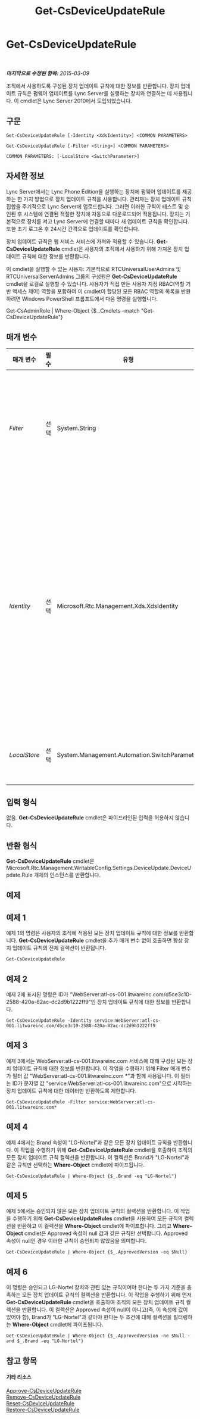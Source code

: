 ﻿---
title: Get-CsDeviceUpdateRule
TOCTitle: Get-CsDeviceUpdateRule
ms:assetid: 14291802-a833-4f5f-8b4b-a465de6f7f2b
ms:mtpsurl: https://technet.microsoft.com/ko-kr/library/Gg398215(v=OCS.15)
ms:contentKeyID: 49302890
ms.date: 08/10/2015
mtps_version: v=OCS.15
ms.translationtype: HT
---

# Get-CsDeviceUpdateRule

 

_**마지막으로 수정된 항목:** 2015-03-09_

조직에서 사용하도록 구성된 장치 업데이트 규칙에 대한 정보를 반환합니다. 장치 업데이트 규칙은 펌웨어 업데이트를 Lync Server를 실행하는 장치와 연결하는 데 사용됩니다. 이 cmdlet은 Lync Server 2010에서 도입되었습니다.

## 구문

    Get-CsDeviceUpdateRule [-Identity <XdsIdentity>] <COMMON PARAMETERS>

    Get-CsDeviceUpdateRule [-Filter <String>] <COMMON PARAMETERS>

    COMMON PARAMETERS: [-LocalStore <SwitchParameter>]

## 자세한 정보

Lync Server에서는 Lync Phone Edition을 실행하는 장치에 펌웨어 업데이트를 제공하는 한 가지 방법으로 장치 업데이트 규칙을 사용합니다. 관리자는 장치 업데이트 규칙 집합을 주기적으로 Lync Server에 업로드합니다. 그러면 이러한 규칙이 테스트 및 승인된 후 시스템에 연결된 적절한 장치에 자동으로 다운로드되어 적용됩니다. 장치는 기본적으로 장치를 켜고 Lync Server에 연결할 때마다 새 업데이트 규칙을 확인합니다. 또한 초기 로그온 후 24시간 간격으로 업데이트를 확인합니다.

장치 업데이트 규칙은 웹 서비스 서비스에 가져와 적용할 수 있습니다. **Get-CsDeviceUpdateRule** cmdlet은 사용자의 조직에서 사용하기 위해 가져온 장치 업데이트 규칙에 대한 정보를 반환합니다.

이 cmdlet을 실행할 수 있는 사용자: 기본적으로 RTCUniversalUserAdmins 및 RTCUniversalServerAdmins 그룹의 구성원은 **Get-CsDeviceUpdateRule** cmdlet을 로컬로 실행할 수 있습니다. 사용자가 직접 만든 사용자 지정 RBAC(역할 기반 액세스 제어) 역할을 포함하여 이 cmdlet이 할당된 모든 RBAC 역할의 목록을 반환하려면 Windows PowerShell 프롬프트에서 다음 명령을 실행합니다.

Get-CsAdminRole | Where-Object {$\_.Cmdlets –match "Get-CsDeviceUpdateRule"}

## 매개 변수


<table>
<colgroup>
<col style="width: 25%" />
<col style="width: 25%" />
<col style="width: 25%" />
<col style="width: 25%" />
</colgroup>
<thead>
<tr class="header">
<th>매개 변수</th>
<th>필수</th>
<th>유형</th>
<th>설명</th>
</tr>
</thead>
<tbody>
<tr class="odd">
<td><p><em>Filter</em></p></td>
<td><p>선택</p></td>
<td><p>System.String</p></td>
<td><p>장치 업데이트 규칙이나 규칙 집합의 ID를 지정할 때 와일드 카드를 활용하는 데 사용됩니다. 예를 들어 WebServer:atl-cs-001.litwareinc.com에 대한 모든 장치 업데이트 규칙을 반환하려면 필터 값으로 &quot;service:WebServer:atl-cs-001.litwareinc.com*&quot;을 사용합니다.</p></td>
</tr>
<tr class="even">
<td><p><em>Identity</em></p></td>
<td><p>선택</p></td>
<td><p>Microsoft.Rtc.Management.Xds.XdsIdentity</p></td>
<td><p>장치 업데이트 규칙에 대한 고유한 식별자입니다. 장치 업데이트 규칙 ID는 규칙이 적용된 서비스 범위(예: service:WebServer:atl-cs-001.litwareinc.com) 및 규칙에 미리 할당된 GUID(Globally Unique Identifier)(예: d5ce3c10-2588-420a-82ac-dc2d9b1222ff9)의 두 부분으로 구성됩니다. 이를 기반으로, 지정된 장치 업데이트 규칙 ID는 &quot;service:WebServer:atl-cs-001.litwareinc.com /d5ce3c10-2588-420a-82ac-dc2d9b1222ff9&quot;와 유사합니다.</p>
<p>ID를 지정할 때는 와일드카드를 사용할 수 없습니다. 규칙을 지정할 때 와일드카드를 사용하려면 Filter 매개 변수를 사용합니다.</p></td>
</tr>
<tr class="odd">
<td><p><em>LocalStore</em></p></td>
<td><p>선택</p></td>
<td><p>System.Management.Automation.SwitchParameter</p></td>
<td><p>중앙 관리 저장소 자체가 아니라 중앙 관리 저장소의 로컬 복제본에서 장치 업데이트 규칙 데이터를 검색합니다.</p></td>
</tr>
</tbody>
</table>


## 입력 형식

없음. **Get-CsDeviceUpdateRule** cmdlet은 파이프라인된 입력을 허용하지 않습니다.

## 반환 형식

**Get-CsDeviceUpdateRule** cmdlet은 Microsoft.Rtc.Management.WritableConfig.Settings.DeviceUpdate.DeviceUpdate.Rule 개체의 인스턴스를 반환합니다.

## 예제

## 예제 1

예제 1의 명령은 사용자의 조직에 적용된 모든 장치 업데이트 규칙에 대한 정보를 반환합니다. **Get-CsDeviceUpdateRule** cmdlet을 추가 매개 변수 없이 호출하면 항상 장치 업데이트 규칙의 전체 컬렉션이 반환됩니다.

    Get-CsDeviceUpdateRule

## 예제 2

예제 2에 표시된 명령은 ID가 "WebServer:atl-cs-001.litwareinc.com/d5ce3c10-2588-420a-82ac-dc2d9b1222ff9"인 장치 업데이트 규칙에 대한 정보를 반환합니다.

    Get-CsDeviceUpdateRule -Identity service:WebServer:atl-cs-001.litwareinc.com/d5ce3c10-2588-420a-82ac-dc2d9b1222ff9

## 예제 3

예제 3에서는 WebServer:atl-cs-001.litwareinc.com 서비스에 대해 구성된 모든 장치 업데이트 규칙에 대한 정보를 반환합니다. 이 작업을 수행하기 위해 Filter 매개 변수가 필터 값 "WebServer:atl-cs-001.litwareinc.com \*"과 함께 사용됩니다. 이 필터는 ID가 문자열 값 "service:WebServer:atl-cs-001.litwareinc.com"으로 시작하는 장치 업데이트 규칙에 대한 데이터만 반환하도록 제한합니다.

    Get-CsDeviceUpdateRule -Filter service:WebServer:atl-cs-001.litwareinc.com*

## 예제 4

예제 4에서는 Brand 속성이 "LG-Nortel"과 같은 모든 장치 업데이트 규칙을 반환합니다. 이 작업을 수행하기 위해 **Get-CsDeviceUpdateRule** cmdlet을 호출하여 조직의 모든 장치 업데이트 규칙 컬렉션을 반환합니다. 이 컬렉션은 Brand가 "LG-Nortel"과 같은 규칙만 선택하는 **Where-Object** cmdlet에 파이프됩니다.

    Get-CsDeviceUpdateRule | Where-Object {$_.Brand -eq "LG-Nortel"}

## 예제 5

예제 5에서는 승인되지 않은 모든 장치 업데이트 규칙의 컬렉션을 반환합니다. 이 작업을 수행하기 위해 **Get-CsDeviceUpdateRules** cmdlet을 사용하여 모든 규칙의 컬렉션을 반환하고 이 컬렉션을 **Where-Object** cmdlet에 파이프합니다. 그리고 **Where-Object** cmdlet은 Approved 속성이 null 값과 같은 규칙만 선택합니다. Approved 속성이 null인 경우 이러한 규칙이 승인되지 않았음을 의미합니다.

    Get-CsDeviceUpdateRule | Where-Object {$_.ApprovedVersion -eq $Null}

## 예제 6

이 명령은 승인되고 LG-Nortel 장치와 관련 있는 규칙이어야 한다는 두 가지 기준을 충족하는 모든 장치 업데이트 규칙의 컬렉션을 반환합니다. 이 작업을 수행하기 위해 먼저 **Get-CsDeviceUpdateRule** cmdlet을 호출하여 조직의 모든 장치 업데이트 규칙 컬렉션을 반환합니다. 이 컬렉션은 Approved 속성이 null이 아니고(즉, 이 속성에 값이 있어야 함), Brand가 "LG-Nortel"과 같아야 한다는 두 조건에 대해 컬렉션을 필터링하는 **Where-Object** cmdlet에 파이프됩니다.

    Get-CsDeviceUpdateRule | Where-Object {$_.ApprovedVersion -ne $Null -and $_.Brand -eq "LG-Nortel"}

## 참고 항목

#### 기타 리소스

[Approve-CsDeviceUpdateRule](approve-csdeviceupdaterule.md)  
[Remove-CsDeviceUpdateRule](remove-csdeviceupdaterule.md)  
[Reset-CsDeviceUpdateRule](reset-csdeviceupdaterule.md)  
[Restore-CsDeviceUpdateRule](restore-csdeviceupdaterule.md)

